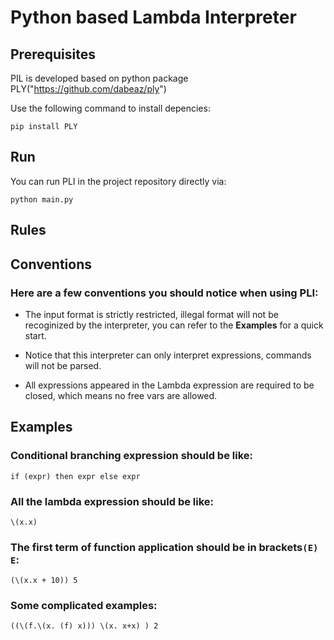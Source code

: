 # Python based Lambda Interpreter

## Prerequisites

PIL is developed based on python package PLY("https://github.com/dabeaz/ply")

Use the following command to install depencies:

`pip install PLY`

## Run

You can run PLI in the project repository directly via:

`python main.py`

## Rules



## Conventions

### Here are a few conventions you should notice when using PLI:

- The input format is strictly restricted, illegal format will not be recoginized by the interpreter, you can refer to the **Examples** for a quick start.

- Notice that this interpreter can only interpret expressions, commands will not be parsed.

- All expressions appeared in the Lambda expression are required to be closed, which means no free vars are allowed.

## Examples

### Conditional branching expression should be like:

`if (expr) then expr else expr`

### All the lambda expression should be like:

`\(x.x)`

### The first term of function application should be in brackets`(E) E`:

`(\(x.x + 10)) 5`

### Some complicated examples:

`((\(f.\(x. (f) x))) \(x. x+x) ) 2`
